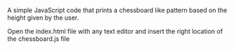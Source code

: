A simple JavaScript code that prints a chessboard like pattern based on the height given by the user.

Open the index.html file with any text editor and insert the right location of the chessboard.js file
